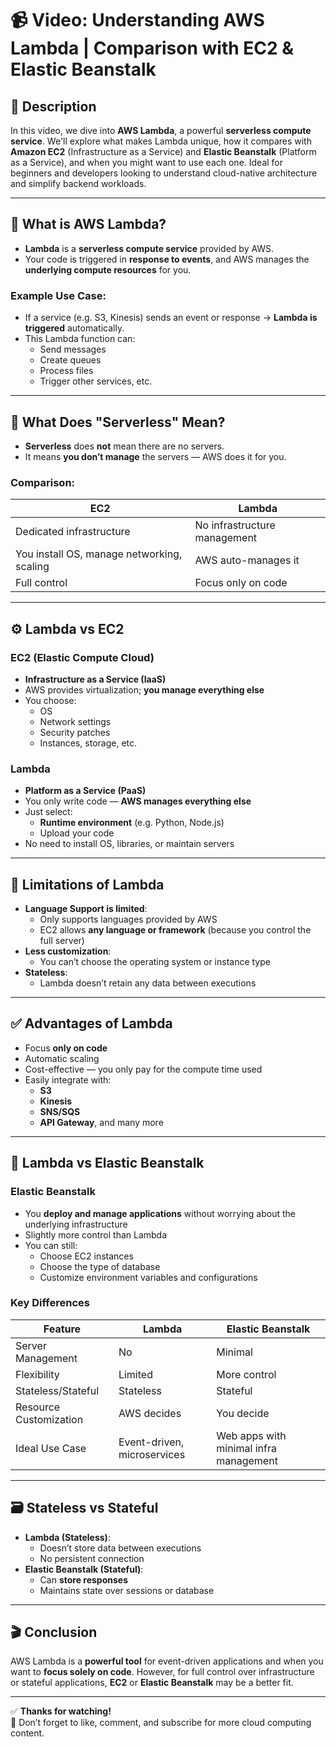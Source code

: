 # 📹 **Video: Understanding AWS Lambda | Comparison with EC2 & Elastic Beanstalk**

## 📄 **Description**

In this video, we dive into **AWS Lambda**, a powerful **serverless compute service**. We'll explore what makes Lambda unique, how it compares with **Amazon EC2** (Infrastructure as a Service) and **Elastic Beanstalk** (Platform as a Service), and when you might want to use each one. Ideal for beginners and developers looking to understand cloud-native architecture and simplify backend workloads.

---

## 🧠 What is AWS Lambda?

- **Lambda** is a **serverless compute service** provided by AWS.
- Your code is triggered in **response to events**, and AWS manages the **underlying compute resources** for you.

### Example Use Case:
- If a service (e.g. S3, Kinesis) sends an event or response → **Lambda is triggered** automatically.
- This Lambda function can:
  - Send messages
  - Create queues
  - Process files
  - Trigger other services, etc.

---

## 🔧 What Does "Serverless" Mean?

- **Serverless** does **not** mean there are no servers.
- It means **you don’t manage** the servers — AWS does it for you.

### Comparison:
| EC2 | Lambda |
|-----|--------|
| Dedicated infrastructure | No infrastructure management |
| You install OS, manage networking, scaling | AWS auto-manages it |
| Full control | Focus only on code |

---

## ⚙️ Lambda vs EC2

### EC2 (Elastic Compute Cloud)
- **Infrastructure as a Service (IaaS)**
- AWS provides virtualization; **you manage everything else**
- You choose:
  - OS
  - Network settings
  - Security patches
  - Instances, storage, etc.

### Lambda
- **Platform as a Service (PaaS)**
- You only write code — **AWS manages everything else**
- Just select:
  - **Runtime environment** (e.g. Python, Node.js)
  - Upload your code
- No need to install OS, libraries, or maintain servers

---

## 🚫 Limitations of Lambda

- **Language Support is limited**:
  - Only supports languages provided by AWS
  - EC2 allows **any language or framework** (because you control the full server)
- **Less customization**:
  - You can’t choose the operating system or instance type
- **Stateless**:
  - Lambda doesn’t retain any data between executions

---

## ✅ Advantages of Lambda

- Focus **only on code**
- Automatic scaling
- Cost-effective — you only pay for the compute time used
- Easily integrate with:
  - **S3**
  - **Kinesis**
  - **SNS/SQS**
  - **API Gateway**, and many more

---

## 🌱 Lambda vs Elastic Beanstalk

### Elastic Beanstalk
- You **deploy and manage applications** without worrying about the underlying infrastructure
- Slightly more control than Lambda
- You can still:
  - Choose EC2 instances
  - Choose the type of database
  - Customize environment variables and configurations

### Key Differences

| Feature | Lambda | Elastic Beanstalk |
|--------|--------|-------------------|
| Server Management | No | Minimal |
| Flexibility | Limited | More control |
| Stateless/Stateful | Stateless | Stateful |
| Resource Customization | AWS decides | You decide |
| Ideal Use Case | Event-driven, microservices | Web apps with minimal infra management |

---

## 🗃️ Stateless vs Stateful

- **Lambda (Stateless)**:
  - Doesn’t store data between executions
  - No persistent connection
- **Elastic Beanstalk (Stateful)**:
  - Can **store responses**
  - Maintains state over sessions or database

---

## 🎬 Conclusion

AWS Lambda is a **powerful tool** for event-driven applications and when you want to **focus solely on code**. However, for full control over infrastructure or stateful applications, **EC2** or **Elastic Beanstalk** may be a better fit.

---

✅ **Thanks for watching!**  
📌 Don’t forget to like, comment, and subscribe for more cloud computing content.
